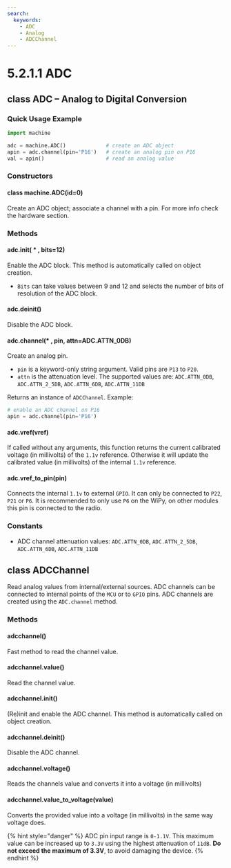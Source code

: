 ```yaml
---
search:
  keywords:
    - ADC
    - Analog
    - ADCChannel
---
```


# 5.2.1.1 ADC

## class ADC – Analog to Digital Conversion

### Quick Usage Example

```python
import machine

adc = machine.ADC()             # create an ADC object
apin = adc.channel(pin='P16')   # create an analog pin on P16
val = apin()                    # read an analog value
```

### Constructors

#### class machine.ADC\(id=0\)

Create an ADC object; associate a channel with a pin. For more info check the hardware section.

### Methods

#### adc.init\( \* , bits=12\)

Enable the ADC block. This method is automatically called on object creation.

* `Bits` can take values between 9 and 12 and selects the number of bits of resolution of the ADC block.

#### adc.deinit\(\)

Disable the ADC block.

#### adc.channel\(\* , pin, attn=ADC.ATTN\_0DB\)

Create an analog pin.

* `pin` is a keyword-only string argument. Valid pins are `P13` to `P20`.
* `attn` is the attenuation level. The supported values are: `ADC.ATTN_0DB`, `ADC.ATTN_2_5DB`, `ADC.ATTN_6DB`, `ADC.ATTN_11DB`

Returns an instance of `ADCChannel`. Example:

```python
# enable an ADC channel on P16
apin = adc.channel(pin='P16')
```

#### adc.vref\(vref\)

If called without any arguments, this function returns the current calibrated voltage \(in millivolts\) of the `1.1v` reference. Otherwise it will update the calibrated value \(in millivolts\) of the internal `1.1v` reference.

#### adc.vref\_to\_pin\(pin\)

Connects the internal `1.1v` to external `GPIO`. It can only be connected to `P22`, `P21` or `P6`. It is recommended to only use `P6` on the WiPy, on other modules this pin is connected to the radio.

### Constants

* ADC channel attenuation values: `ADC.ATTN_0DB`, `ADC.ATTN_2_5DB`, `ADC.ATTN_6DB`, `ADC.ATTN_11DB`

## class ADCChannel

Read analog values from internal/external sources. ADC channels can be connected to internal points of the `MCU` or to `GPIO` pins. ADC channels are created using the `ADC.channel` method.

### Methods

#### adcchannel\(\)

Fast method to read the channel value.

#### adcchannel.value\(\)

Read the channel value.

#### adcchannel.init\(\)

\(Re\)init and enable the ADC channel. This method is automatically called on object creation.

#### adcchannel.deinit\(\)

Disable the ADC channel.

#### adcchannel.voltage\(\)

Reads the channels value and converts it into a voltage \(in millivolts\)

#### adcchannel.value\_to\_voltage\(value\)

Converts the provided value into a voltage \(in millivolts\) in the same way voltage does.

{% hint style="danger" %}
ADC pin input range is `0-1.1V`. This maximum value can be increased up to `3.3V` using the highest attenuation of `11dB`. **Do not exceed the maximum of 3.3V**, to avoid damaging the device.
{% endhint %}

